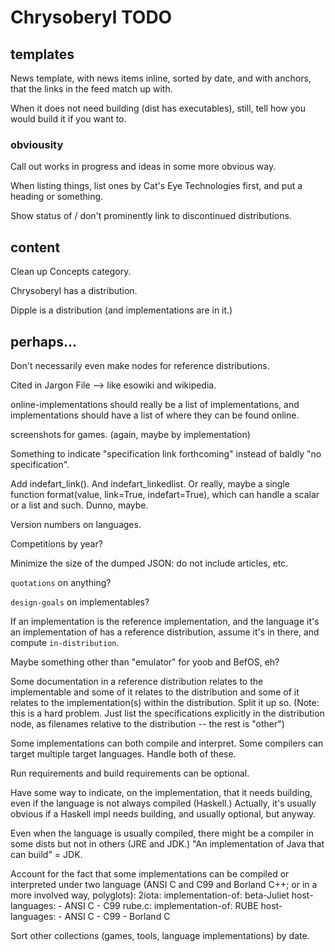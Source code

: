 Chrysoberyl TODO
================

templates
---------

News template, with news items inline, sorted by date, and
with anchors, that the links in the feed match up with.

When it does not need building (dist has executables), still, tell
how you would build it if you want to.

### obviousity ###

Call out works in progress and ideas in some more obvious way.

When listing things, list ones by Cat's Eye Technologies first, and
put a heading or something.

Show status of / don't prominently link to discontinued distributions.

content
-------

Clean up Concepts category.

Chrysoberyl has a distribution.

Dipple is a distribution (and implementations are in it.)


perhaps...
----------

Don't necessarily even make nodes for reference distributions.

Cited in Jargon File --> like esowiki and wikipedia.

online-implementations should really be a list of implementations,
and implementations should have a list of where they can be found
online.

screenshots for games.  (again, maybe by implementation)

Something to indicate "specification link forthcoming" instead of
baldly "no specification".

Add indefart_link().  And indefart_linkedlist.  Or really, maybe a
single function format(value, link=True, indefart=True), which
can handle a scalar or a list and such.  Dunno, maybe.

Version numbers on languages.

Competitions by year?

Minimize the size of the dumped JSON: do not include articles, etc.

`quotations` on anything?

`design-goals` on implementables?

If an implementation is the reference implementation, and the
language it's an implementation of has a reference distribution,
assume it's in there, and compute `in-distribution`.

Maybe something other than "emulator" for yoob and BefOS, eh?

Some documentation in a reference distribution relates to the implementable
and some of it relates to the distribution and some of it relates to
the implementation(s) within the distribution.  Split it up so.
(Note: this is a hard problem.  Just list the specifications explicitly in
the distribution node, as filenames relative to the distribution -- the rest
is "other")

Some implementations can both compile and interpret.  Some compilers
can target multiple target languages.  Handle both of these.

Run requirements and build requirements can be optional.

Have some way to indicate, on the implementation, that it needs
building, even if the language is not always compiled (Haskell.)
Actually, it's usually obvious if a Haskell impl needs building, and
usually optional, but anyway.

Even when the language is usually compiled, there might be
a compiler in some dists but not in others (JRE and JDK.)
"An implementation of Java that can build" = JDK.

Account for the fact that some implementations can be
compiled or interpreted under two language (ANSI C and C99
and Borland C++; or in a more involved way, polyglots):
    2iota:
      implementation-of: beta-Juliet
      host-languages:
      - ANSI C
      - C99
    rube.c:
      implementation-of: RUBE
      host-languages:
      - ANSI C
      - C99
      - Borland C

Sort other collections (games, tools, language implementations) by date.

